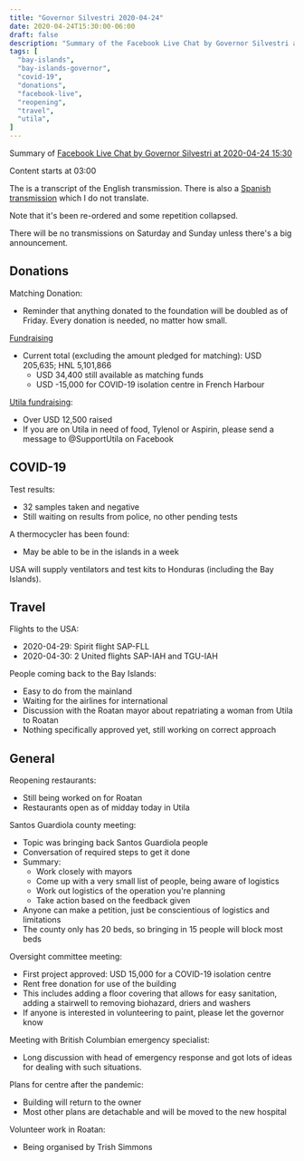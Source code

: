 ```yaml
---
title: "Governor Silvestri 2020-04-24"
date: 2020-04-24T15:30:00-06:00
draft: false
description: "Summary of the Facebook Live Chat by Governor Silvestri at 2020-04-24 15:30"
tags: [
  "bay-islands",
  "bay-islands-governor",
  "covid-19",
  "donations",
  "facebook-live",
  "reopening",
  "travel",
  "utila",
]
---
```


Summary of [Facebook Live Chat by Governor Silvestri at 2020-04-24
15:30](https://www.facebook.com/gobernacionislas/videos/2885104678211364)

Content starts at 03:00

The is a transcript of the English transmission. There is also a [Spanish
transmission](https://www.facebook.com/gobernacionislas/videos/230978641441308)
which I do not translate.

Note that it's been re-ordered and some repetition collapsed.

There will be no transmissions on Saturday and Sunday unless there's a big
announcement.

Donations
---------

Matching Donation:
* Reminder that anything donated to the foundation will be doubled as of
  Friday. Every donation is needed, no matter how small.

[Fundraising](https://themakeitcountfoundation.org/)
* Current total (excluding the amount pledged for matching):
  USD 205,635; HNL 5,101,866
  * USD 34,400 still available as matching funds
  * USD -15,000 for COVID-19 isolation centre in French Harbour

[Utila fundraising](http://www.SupportUtila.org):
* Over USD 12,500 raised
* If you are on Utila in need of food, Tylenol or Aspirin, please send a
  message to @SupportUtila on Facebook

COVID-19
--------

Test results:
* 32 samples taken and negative
* Still waiting on results from police, no other pending tests

A thermocycler has been found:
* May be able to be in the islands in a week

USA will supply ventilators and test kits to Honduras (including the Bay
Islands).

Travel
--------

Flights to the USA:
* 2020-04-29: Spirit flight SAP-FLL
* 2020-04-30: 2 United flights SAP-IAH and TGU-IAH

People coming back to the Bay Islands:
* Easy to do from the mainland
* Waiting for the airlines for international
* Discussion with the Roatan mayor about repatriating a woman from Utila to
  Roatan
* Nothing specifically approved yet, still working on correct approach

General
-------

Reopening restaurants:
* Still being worked on for Roatan
* Restaurants open as of midday today in Utila

Santos Guardiola county meeting:
* Topic was bringing back Santos Guardiola people
* Conversation of required steps to get it done
* Summary:
  * Work closely with mayors
  * Come up with a very small list of people, being aware of logistics
  * Work out logistics of the operation you're planning
  * Take action based on the feedback given
* Anyone can make a petition, just be conscientious of logistics and limitations
* The county only has 20 beds, so bringing in 15 people will block most beds

Oversight committee meeting:
* First project approved: USD 15,000 for a COVID-19 isolation centre
* Rent free donation for use of the building
* This includes adding a floor covering that allows for easy sanitation,
  adding a stairwell to removing biohazard, driers and washers
* If anyone is interested in volunteering to paint, please let the governor know

Meeting with British Columbian emergency specialist:
* Long discussion with head of emergency response and got lots of ideas for
  dealing with such situations. 

Plans for centre after the pandemic:
* Building will return to the owner
* Most other plans are detachable and will be moved to the new hospital

Volunteer work in Roatan:
* Being organised by Trish Simmons
